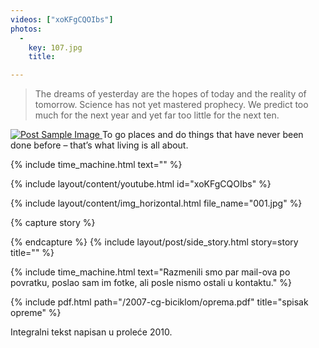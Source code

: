 ```yaml
---
videos: ["xoKFgCQOIbs"]
photos:
  -
    key: 107.jpg
    title: 

---
```


<blockquote>The dreams of yesterday are the hopes of today and the reality of tomorrow. Science has not yet mastered prophecy. We predict too much for the next year and yet far too little for the next ten.</blockquote>



<a href="#">
    <img src="img/post-sample-image.jpg" alt="Post Sample Image">
</a>
<span class="caption text-muted">To go places and do things that have never been done before – that’s what living is all about.</span>


{% include time_machine.html text="" %}

{% include layout/content/youtube.html id="xoKFgCQOIbs" %}

{% include layout/content/img_horizontal.html file_name="001.jpg" %}

{% capture story %}
<p></p>
{% endcapture %}
{% include layout/post/side_story.html story=story title="" %}

{% include time_machine.html text="Razmenili smo par mail-ova po povratku, poslao sam im fotke, ali posle nismo ostali u kontaktu." %}


{% include pdf.html path="/2007-cg-biciklom/oprema.pdf" title="spisak opreme" %}


<span class="caption text-muted pull-right">Integralni tekst napisan u proleće 2010.</span>
